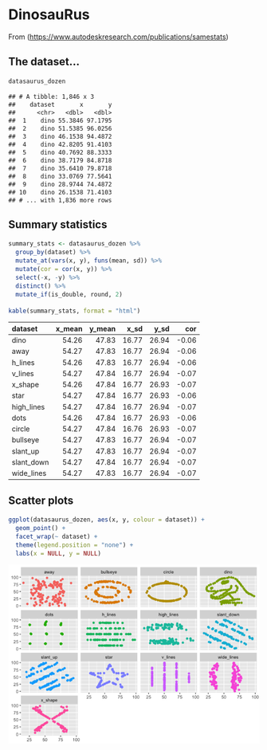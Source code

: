 # DinosauRus





From (https://www.autodeskresearch.com/publications/samestats)

## The dataset...

```r
datasaurus_dozen
```

```
## # A tibble: 1,846 x 3
##    dataset       x       y
##      <chr>   <dbl>   <dbl>
##  1    dino 55.3846 97.1795
##  2    dino 51.5385 96.0256
##  3    dino 46.1538 94.4872
##  4    dino 42.8205 91.4103
##  5    dino 40.7692 88.3333
##  6    dino 38.7179 84.8718
##  7    dino 35.6410 79.8718
##  8    dino 33.0769 77.5641
##  9    dino 28.9744 74.4872
## 10    dino 26.1538 71.4103
## # ... with 1,836 more rows
```

## Summary statistics


```r
summary_stats <- datasaurus_dozen %>% 
  group_by(dataset) %>% 
  mutate_at(vars(x, y), funs(mean, sd)) %>% 
  mutate(cor = cor(x, y)) %>% 
  select(-x, -y) %>% 
  distinct() %>% 
  mutate_if(is_double, round, 2)

kable(summary_stats, format = "html")
```

<table>
 <thead>
  <tr>
   <th style="text-align:left;"> dataset </th>
   <th style="text-align:right;"> x_mean </th>
   <th style="text-align:right;"> y_mean </th>
   <th style="text-align:right;"> x_sd </th>
   <th style="text-align:right;"> y_sd </th>
   <th style="text-align:right;"> cor </th>
  </tr>
 </thead>
<tbody>
  <tr>
   <td style="text-align:left;"> dino </td>
   <td style="text-align:right;"> 54.26 </td>
   <td style="text-align:right;"> 47.83 </td>
   <td style="text-align:right;"> 16.77 </td>
   <td style="text-align:right;"> 26.94 </td>
   <td style="text-align:right;"> -0.06 </td>
  </tr>
  <tr>
   <td style="text-align:left;"> away </td>
   <td style="text-align:right;"> 54.27 </td>
   <td style="text-align:right;"> 47.83 </td>
   <td style="text-align:right;"> 16.77 </td>
   <td style="text-align:right;"> 26.94 </td>
   <td style="text-align:right;"> -0.06 </td>
  </tr>
  <tr>
   <td style="text-align:left;"> h_lines </td>
   <td style="text-align:right;"> 54.26 </td>
   <td style="text-align:right;"> 47.83 </td>
   <td style="text-align:right;"> 16.77 </td>
   <td style="text-align:right;"> 26.94 </td>
   <td style="text-align:right;"> -0.06 </td>
  </tr>
  <tr>
   <td style="text-align:left;"> v_lines </td>
   <td style="text-align:right;"> 54.27 </td>
   <td style="text-align:right;"> 47.84 </td>
   <td style="text-align:right;"> 16.77 </td>
   <td style="text-align:right;"> 26.94 </td>
   <td style="text-align:right;"> -0.07 </td>
  </tr>
  <tr>
   <td style="text-align:left;"> x_shape </td>
   <td style="text-align:right;"> 54.26 </td>
   <td style="text-align:right;"> 47.84 </td>
   <td style="text-align:right;"> 16.77 </td>
   <td style="text-align:right;"> 26.93 </td>
   <td style="text-align:right;"> -0.07 </td>
  </tr>
  <tr>
   <td style="text-align:left;"> star </td>
   <td style="text-align:right;"> 54.27 </td>
   <td style="text-align:right;"> 47.84 </td>
   <td style="text-align:right;"> 16.77 </td>
   <td style="text-align:right;"> 26.93 </td>
   <td style="text-align:right;"> -0.06 </td>
  </tr>
  <tr>
   <td style="text-align:left;"> high_lines </td>
   <td style="text-align:right;"> 54.27 </td>
   <td style="text-align:right;"> 47.84 </td>
   <td style="text-align:right;"> 16.77 </td>
   <td style="text-align:right;"> 26.94 </td>
   <td style="text-align:right;"> -0.07 </td>
  </tr>
  <tr>
   <td style="text-align:left;"> dots </td>
   <td style="text-align:right;"> 54.26 </td>
   <td style="text-align:right;"> 47.84 </td>
   <td style="text-align:right;"> 16.77 </td>
   <td style="text-align:right;"> 26.93 </td>
   <td style="text-align:right;"> -0.06 </td>
  </tr>
  <tr>
   <td style="text-align:left;"> circle </td>
   <td style="text-align:right;"> 54.27 </td>
   <td style="text-align:right;"> 47.84 </td>
   <td style="text-align:right;"> 16.76 </td>
   <td style="text-align:right;"> 26.93 </td>
   <td style="text-align:right;"> -0.07 </td>
  </tr>
  <tr>
   <td style="text-align:left;"> bullseye </td>
   <td style="text-align:right;"> 54.27 </td>
   <td style="text-align:right;"> 47.83 </td>
   <td style="text-align:right;"> 16.77 </td>
   <td style="text-align:right;"> 26.94 </td>
   <td style="text-align:right;"> -0.07 </td>
  </tr>
  <tr>
   <td style="text-align:left;"> slant_up </td>
   <td style="text-align:right;"> 54.27 </td>
   <td style="text-align:right;"> 47.83 </td>
   <td style="text-align:right;"> 16.77 </td>
   <td style="text-align:right;"> 26.94 </td>
   <td style="text-align:right;"> -0.07 </td>
  </tr>
  <tr>
   <td style="text-align:left;"> slant_down </td>
   <td style="text-align:right;"> 54.27 </td>
   <td style="text-align:right;"> 47.84 </td>
   <td style="text-align:right;"> 16.77 </td>
   <td style="text-align:right;"> 26.94 </td>
   <td style="text-align:right;"> -0.07 </td>
  </tr>
  <tr>
   <td style="text-align:left;"> wide_lines </td>
   <td style="text-align:right;"> 54.27 </td>
   <td style="text-align:right;"> 47.83 </td>
   <td style="text-align:right;"> 16.77 </td>
   <td style="text-align:right;"> 26.94 </td>
   <td style="text-align:right;"> -0.07 </td>
  </tr>
</tbody>
</table>

## Scatter plots


```r
ggplot(datasaurus_dozen, aes(x, y, colour = dataset)) +
  geom_point() +
  facet_wrap(~ dataset) +
  theme(legend.position = "none") +
  labs(x = NULL, y = NULL)
```

![](R-course_dinosauRus_20171109_files/figure-html/unnamed-chunk-4-1.png)<!-- -->
